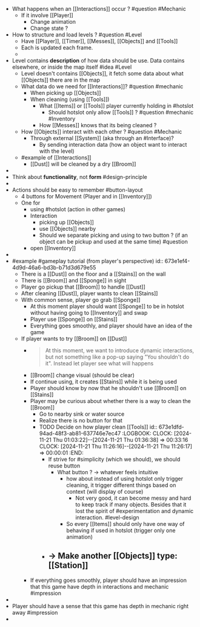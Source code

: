 - What happens when an [[Interactions]] occur ? #question #Mechanic
	- If it involve [[Player]]
		- Change animation
		- Change state ?
- How to structure and load levels ? #question #Level
	- Have [[Player]], [[Timer]], [[Messes]], [[Objects]] and [[Tools]]
	- Each is updated each frame.
	-
- Level contains **description** of how data should be use. Data contains elsewhere, or inside the map itself #idea #Level
	- Level doesn't contains [[Objects]], it fetch some data about what [[Objects]] there are in the map
	- What data do we need for [[Interactions]]? #question #mechanic
		- When picking up [[Objects]]
		- When cleaning (using [[Tools]])
			- What [[Items]] or [[Tools]] player currently holding in #hotslot
				- Should hotslot only allow [[Tools]] ? #question #mechanic #Inventory
			- How [[Messes]] knows that its being cleaned ?
	- How [[Objects]] interact with each other ? #question #Mechanic
		- Through external [[System]] (aka through an #Interface)?
			- By sending interaction data (how an object want to interact with the level)
	- #example of [[Interactions]]
		- [[Dust]] will be cleaned by a dry [[Broom]]
-
- Think about **functionality**, not **form** #design-principle
-
- Actions should be easy to remember #button-layout
	- 4 buttons for Movement (Player and in [[Inventory]])
	- One for
		- using #hotslot (action in other games)
		- Interaction
			- picking up [[Objects]]
			- use [[Objects]] nearby
			- Should we separate picking and using to two button ? (if an object can be pickup and used at the same time) #question
		- open [[Inventory]]
-
- #example #gameplay tutorial (from player's perspective)
  id:: 673e1ef4-4d9d-46a6-bd3b-b71d3d679e55
	- There is a [[Dust]] on the floor and a [[Stains]] on the wall
	- There is [[Broom]] and [[Sponge]] in sight
	- Player go pickup that [[Broom]] to handle [[Dust]]
	- After cleaning [[Dust]], player wants to clean [[Stains]]
	- With common sense, player go grab [[Sponge]]
		- At this moment player should want [[Sponge]] to be in hotslot without having going to [[Inventory]] and swap
		- Player use [[Sponge]] on [[Stains]]
		- Everything goes smoothly, and player should have an idea of the game
	- If player wants to try [[Broom]] on [[Dust]]
		- > At this moment, we want to introduce dynamic interactions, but not something like a pop-up saying "You shouldn't do it". Instead let player see what will happens
		- [[Broom]] change visual (should be clear)
		- If continue using, it creates [[Stains]] while it is being used
		- Player should know by now that he shouldn't use [[Broom]] on [[Stains]]
		- Player may be curious about whether there is a way to clean the [[Broom]]
			- Go to nearby sink or water source
			- Realize there is no button for that
			- TODO Decide on how player clean [[Tools]]
			  id:: 673e1dfd-94ad-48f3-ab81-637746e7ec47
			  :LOGBOOK:
			  CLOCK: [2024-11-21 Thu 01:03:22]--[2024-11-21 Thu 01:36:38] =>  00:33:16
			  CLOCK: [2024-11-21 Thu 11:26:16]--[2024-11-21 Thu 11:26:17] =>  00:00:01
			  :END:
				- If strive for #simplicity (which we should), we should reuse button
					- What button ? -> whatever feels intuitive
						- how about instead of using hotslot only trigger cleaning, it trigger different things based on context (will display of course)
							- Not very good, it can become messy and hard to keep track  if many objects. Besides that it lost the spirit of #experimentation and dynamic interaction. #level-design
						- So every [[Items]] should only have one way of behaving if used in hotslot (trigger only one animation)
				- -> Make another [[Objects]] type: [[Station]]
					-
		- If everything goes smoothly, player should have an impression that this game have depth in interactions and mechanic #impression
-
- Player should have a sense that this game has depth in mechanic right away #impression
-